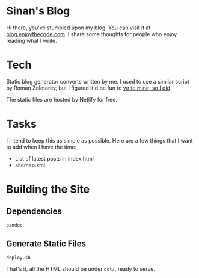 # Sinan's Blog
Hi there, you've stumbled upon my blog. You can visit it at [blog.enjoythecode.com](https://blog.enjoythecode.com). I share some thoughts for people who enjoy reading what I write.

# Tech
Static blog generator converts written by me. I used to use a similar script by Roman Zolotarev, but I figured it'd be fun to [write mine, so I did](https://blog.enjoythecode.com/buildablog.html)

The static files are hosted by Netlify for free.

# Tasks
I intend to keep this as simple as possible. Here are a few things that I want to add when I have the time:
- List of latest posts in index.html
- sitemap.xml

# Building the Site
## Dependencies
`pandoc`

## Generate Static Files
`deploy.sh`

That's it, all the HTML should be under `dst/`, ready to serve.